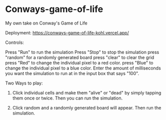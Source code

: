 # Conways-game-of-life
My own take on Conway's Game of Life

Deployment: https://conways-game-of-life-kohl.vercel.app/

Controls:

Press "Run" to run the simulation
Press "Stop" to stop the simulation
press "random" for a randomly generated board
press "clear" to clear the grid
press "Red" to change the individual pixel to a red color.
press "Blue" to change the individual pixel to a blue color.
Enter the amount of milliseconds you want the simulation to run at in the input box that says "100".

Two Ways to play:

1. Click individual cells and make them "alive" or "dead" by simply tapping them once or twice. Then you can run the simulation.

2. Click random and a randomly generated board will appear. Then run the simulation.
